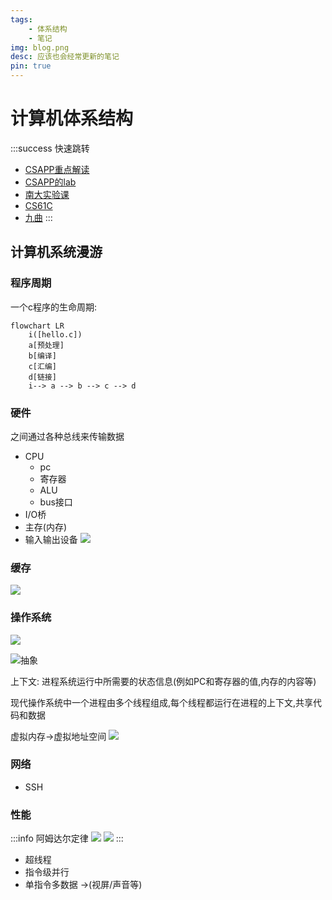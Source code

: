 ```yaml
---
tags: 
    - 体系结构
    - 笔记
img: blog.png
desc: 应该也会经常更新的笔记
pin: true
---
```


# 计算机体系结构

:::success 快速跳转
- [CSAPP重点解读](https://fengmuzi2003.gitbook.io/csapp3e/)
- [CSAPP的lab](http://csapp.cs.cmu.edu/3e/labs.html)
- [南大实验课](https://nju-projectn.github.io/ics-pa-gitbook/ics2019/)
- [CS61C](https://cs61c.org/su20/)
- [九曲](https://www.bilibili.com/video/BV1mi4y137g8)
:::


## 计算机系统漫游
### 程序周期
一个c程序的生命周期:
```mermaidjs
flowchart LR
    i([hello.c])
    a[预处理]
    b[编译]
    c[汇编]
    d[链接]
    i--> a --> b --> c --> d
```
### 硬件
之间通过各种总线来传输数据
- CPU
  - pc
  - 寄存器
  - ALU
  - bus接口
- I/O桥
- 主存(内存)
- 输入输出设备
![](https://cdn.jsdelivr.net/gh/open17/Pic/img/202402080212444.png)

### 缓存
![](https://cdn.jsdelivr.net/gh/open17/Pic/img/202402080216377.png)

### 操作系统
![](https://cdn.jsdelivr.net/gh/open17/Pic/img/202402080217649.png)

![抽象](https://cdn.jsdelivr.net/gh/open17/Pic/img/202402080218005.png)

上下文: 进程系统运行中所需要的状态信息(例如PC和寄存器的值,内存的内容等)

现代操作系统中一个进程由多个线程组成,每个线程都运行在进程的上下文,共享代码和数据

虚拟内存->虚拟地址空间
![](https://cdn.jsdelivr.net/gh/open17/Pic/img/202402080229975.png)

### 网络
- SSH

### 性能
:::info 阿姆达尔定律
![](https://cdn.jsdelivr.net/gh/open17/Pic/img/202402080243947.png)
![](https://cdn.jsdelivr.net/gh/open17/Pic/img/202402080244659.png)
:::
- 超线程
- 指令级并行
- 单指令多数据 ->(视屏/声音等)